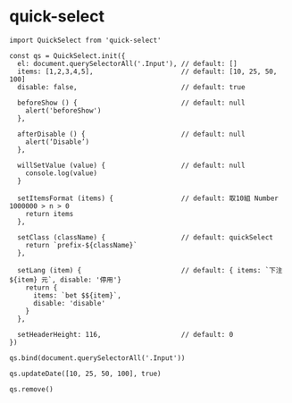 # quick-select
    import QuickSelect from 'quick-select'

    const qs = QuickSelect.init({
      el: document.querySelectorAll('.Input'), // default: []
      items: [1,2,3,4,5],                      // default: [10, 25, 50, 100]
      disable: false,                          // default: true

      beforeShow () {                          // default: null
        alert('beforeShow')
      },

      afterDisable () {                        // default: null
        alert(‘Disable’)
      },

      willSetValue (value) {                   // default: null
        console.log(value)
      }

      setItemsFormat (items) {                 // default: 取10組 Number 1000000 > n > 0
        return items
      },

      setClass (className) {                   // default: quickSelect
        return `prefix-${className}`
      },

      setLang (item) {                         // default: { items: `下注 ${item} 元`, disable: '停用'}
        return {
          items: `bet $${item}`,
          disable: 'disable'
        }
      },
      
      setHeaderHeight: 116,                    // default: 0
    })

    qs.bind(document.querySelectorAll('.Input'))

    qs.updateDate([10, 25, 50, 100], true)

    qs.remove()

